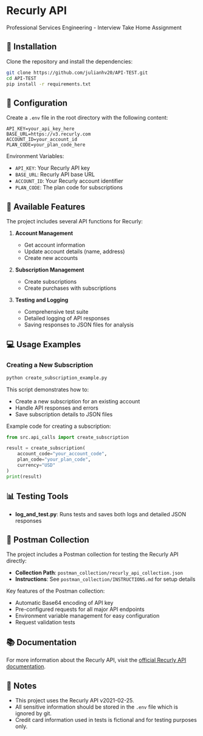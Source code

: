 # Recurly API  

Professional Services Engineering - Interview Take Home Assignment

## 📌 Installation

Clone the repository and install the dependencies:

```bash
git clone https://github.com/julianhv20/API-TEST.git
cd API-TEST
pip install -r requirements.txt
```

## 🔑 Configuration

Create a `.env` file in the root directory with the following content:

```env
API_KEY=your_api_key_here
BASE_URL=https://v3.recurly.com
ACCOUNT_ID=your_account_id
PLAN_CODE=your_plan_code_here
```

Environment Variables:

- `API_KEY`: Your Recurly API key
- `BASE_URL`: Recurly API base URL
- `ACCOUNT_ID`: Your Recurly account identifier
- `PLAN_CODE`: The plan code for subscriptions

## 🚀 Available Features

The project includes several API functions for Recurly:

1. **Account Management**
   - Get account information
   - Update account details (name, address)
   - Create new accounts

2. **Subscription Management**
   - Create subscriptions
   - Create purchases with subscriptions

3. **Testing and Logging**
   - Comprehensive test suite
   - Detailed logging of API responses
   - Saving responses to JSON files for analysis

## 💻 Usage Examples

### Creating a New Subscription

```bash
python create_subscription_example.py
```

This script demonstrates how to:

- Create a new subscription for an existing account
- Handle API responses and errors
- Save subscription details to JSON files

Example code for creating a subscription:

```python
from src.api_calls import create_subscription

result = create_subscription(
    account_code="your_account_code",
    plan_code="your_plan_code",
    currency="USD"
)
print(result)
```

## 📊 Testing Tools

- **log_and_test.py**: Runs tests and saves both logs and detailed JSON responses

## 🔌 Postman Collection

The project includes a Postman collection for testing the Recurly API directly:

- **Collection Path**: `postman_collection/recurly_api_collection.json`
- **Instructions**: See `postman_collection/INSTRUCTIONS.md` for setup details

Key features of the Postman collection:

- Automatic Base64 encoding of API key
- Pre-configured requests for all major API endpoints
- Environment variable management for easy configuration
- Request validation tests

## 📚 Documentation

For more information about the Recurly API, visit the [official Recurly API documentation](https://developers.recurly.com/api/v2021-02-25/).

## 📝 Notes

- This project uses the Recurly API v2021-02-25.
- All sensitive information should be stored in the `.env` file which is ignored by git.
- Credit card information used in tests is fictional and for testing purposes only.
